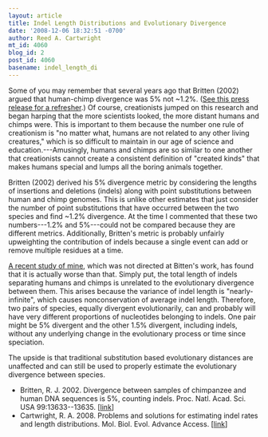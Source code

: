 ```yaml
---
layout: article
title: Indel Length Distributions and Evolutionary Divergence
date: '2008-12-06 18:32:51 -0700'
author: Reed A. Cartwright
mt_id: 4060
blog_id: 2
post_id: 4060
basename: indel_length_di
---
```

Some of you may remember that several years ago that Britten (2002) argued that human-chimp divergence was 5% not ~1.2%.  ([See this press release for a refresher](http://mr.caltech.edu/media/Press_Releases/PR12291.html).)  Of course, creationists jumped on this research and began harping that the more scientists looked, the more distant humans and chimps were.  This is important to them because the number one rule of creationism is "no matter what, humans are not related to any other living creatures," which is so difficult to maintain in our age of science and education.---Amusingly, humans and chimps are so similar to one another that creationists cannot create a consistent definition of "created kinds" that makes humans special and lumps all the boring animals together.

Britten (2002) derived his 5% divergence metric by considering the lengths of insertions and deletions (indels) along with point substitutions between human and chimp genomes.  This is unlike other estimates that just consider the number of point substitutions that have occurred between the two species and find ~1.2% divergence.  At the time I commented that these two numbers---1.2% and 5%---could not be compared because they are different metrics.  Additionally, Britten's metric is probably unfairly upweighting the contribution of indels because a single event can add or remove multiple residues at a time.

[A recent study of mine](http://mbe.oxfordjournals.org/cgi/reprint/msn275v1?ijkey=BJIyrYQAKWJSZzY&amp;keytype=ref), which was not directed at Bitten's work, has found that it is actually worse than that.  Simply put, the total length of indels separating humans and chimps is unrelated to the evolutionary divergence between them.  This arises because the variance of indel length is "nearly-infinite", which causes nonconservation of average indel length.  Therefore, two pairs of species, equally divergent evolutionarily, can and probably will have very different proportions of nucleotides belonging to indels.  One pair might be 5% divergent and the other 1.5% divergent, including indels, without any underlying change in the evolutionary process or time since speciation.

The upside is that traditional substitution based evolutionary distances are unaffected and can still be used to properly estimate the evolutionary divergence between species.


* Britten, R. J. 2002. Divergence between samples of chimpanzee and human DNA sequences is 5%, counting indels. Proc. Natl. Acad. Sci. USA 99:13633--13635. \[[link](http://www.pnas.org/content/99/21/13633.abstract)\]
* Cartwright, R. A. 2008. Problems and solutions for estimating indel rates and length distributions.  Mol. Biol. Evol. Advance Access. \[[link](http://mbe.oxfordjournals.org/cgi/reprint/msn275v1?ijkey=BJIyrYQAKWJSZzY&amp;keytype=ref)\]
